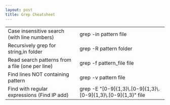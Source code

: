 ```yaml
---
layout: post
title: Grep Cheatsheet
---
```


<table>
  <tr>
    <td>Case insensitive search (with line numbers)</td>
    <td>grep -in pattern file</td>
  </tr>
  <tr>
    <td>Recursively grep for string,in folder</td>
    <td>grep -R pattern folder</td>
  </tr>
  <tr>
    <td>Read search patterns from a file (one per line)</td>
    <td>grep -f pattern_file file</td>
  </tr>
  <tr>
    <td>Find lines NOT containing pattern</td>
    <td>grep -v pattern file</td>
  </tr>
  <tr>
    <td>Find with regular expressions (Find IP add)</td>
    <td>grep -E "[0-9]{1,3}\.[0-9]{1,3}\.[0-9]{1,3}\.[0-9]{1,3}" file</td>
  </tr>
</table>
